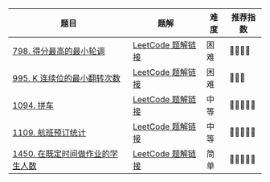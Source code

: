 | 题目                                                         | 题解                                                         | 难度 | 推荐指数 |
| ------------------------------------------------------------ | ------------------------------------------------------------ | ---- | -------- |
| [798. 得分最高的最小轮调](https://leetcode-cn.com/problems/smallest-rotation-with-highest-score/) | [LeetCode 题解链接](https://leetcode-cn.com/problems/smallest-rotation-with-highest-score/solution/gong-shui-san-xie-shang-xia-jie-fen-xi-c-p6kh/) | 困难 | 🤩🤩🤩🤩     |
| [995. K 连续位的最小翻转次数](https://leetcode-cn.com/problems/minimum-number-of-k-consecutive-bit-flips/) | [LeetCode 题解链接](https://leetcode-cn.com/problems/minimum-number-of-k-consecutive-bit-flips/solution/po-su-tan-xin-jie-fa-yu-tan-xin-chai-fen-4lyy/) | 困难 | 🤩🤩🤩      |
| [1094. 拼车](https://leetcode.cn/problems/car-pooling/)      | [LeetCode 题解链接](https://leetcode.cn/problems/car-pooling/solutions/2550276/gong-shui-san-xie-tu-jie-chai-fen-ru-men-opii/) | 中等 | 🤩🤩🤩🤩🤩    |
| [1109. 航班预订统计](https://leetcode-cn.com/problems/corporate-flight-bookings/) | [LeetCode 题解链接](https://leetcode-cn.com/problems/corporate-flight-bookings/solution/gong-shui-san-xie-yi-ti-shuang-jie-chai-fm1ef/) | 中等 | 🤩🤩🤩🤩🤩    |
| [1450. 在既定时间做作业的学生人数](https://leetcode.cn/problems/number-of-students-doing-homework-at-a-given-time/) | [LeetCode 题解链接](https://leetcode.cn/problems/number-of-students-doing-homework-at-a-given-time/solution/by-ac_oier-4ftz/) | 简单 | 🤩🤩🤩🤩🤩    |

